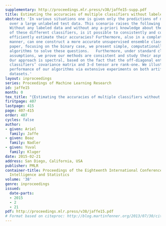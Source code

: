 ```yaml
---
supplementary: http://proceedings.mlr.press/v38/jaffe15-supp.pdf
title: Estimating the accuracies of multiple classifiers without labeled data
abstract: 'In various situations one is given only the predictions of multiple classifiers
  over a large unlabeled test data. This scenario raises the following questions:
  Without any labeled data and without any a-priori knowledge about the reliability
  of these different classifiers, is it possible to consistently and computationally
  efficiently estimate their accuracies? Furthermore, also in a completely unsupervised
  manner, can one construct a more accurate unsupervised ensemble classifier? In this
  paper, focusing on the binary case, we present simple, computationally efficient
  algorithms to solve these questions.   Furthermore, under standard classifier independence
  assumptions, we prove our methods are consistent and study their asymptotic error.
  Our approach is spectral, based on the fact that the off-diagonal entries of the
  classifiers’ covariance matrix and 3-d tensor are rank-one. We illustrate the competitive
  performance of our algorithms via extensive experiments on both artificial and real
  datasets.'
layout: inproceedings
series: Proceedings of Machine Learning Research
id: jaffe15
month: 0
tex_title: "{Estimating the accuracies of multiple classifiers without labeled data}"
firstpage: 407
lastpage: 415
page: 407-415
order: 407
cycles: false
author:
- given: Ariel
  family: Jaffe
- given: Boaz
  family: Nadler
- given: Yuval
  family: Kluger
date: 2015-02-21
address: San Diego, California, USA
publisher: PMLR
container-title: Proceedings of the Eighteenth International Conference on Artificial
  Intelligence and Statistics
volume: '38'
genre: inproceedings
issued:
  date-parts:
  - 2015
  - 2
  - 21
pdf: http://proceedings.mlr.press/v38/jaffe15.pdf
# Format based on citeproc: http://blog.martinfenner.org/2013/07/30/citeproc-yaml-for-bibliographies/
---
```

